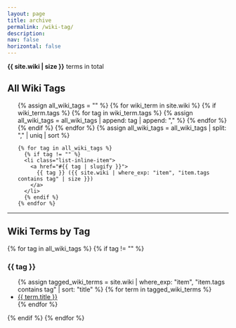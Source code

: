 ```yaml
---
layout: page
title: archive
permalink: /wiki-tag/
description:
nav: false
horizontal: false
---
```


<div class="wiki-archive-page">
  <p><strong>{{ site.wiki | size }}</strong> terms in total</p>

  <h2>All Wiki Tags</h2>
  <ul class="tag-list list-inline">
    {% assign all_wiki_tags = "" %}
    {% for wiki_term in site.wiki %}
      {% if wiki_term.tags %}
        {% for tag in wiki_term.tags %}
          {% assign all_wiki_tags = all_wiki_tags | append: tag | append: "," %}
        {% endfor %}
      {% endif %}
    {% endfor %}
    {% assign all_wiki_tags = all_wiki_tags | split: "," | uniq | sort %}

    {% for tag in all_wiki_tags %}
      {% if tag != "" %}
      <li class="list-inline-item">
        <a href="#{{ tag | slugify }}">
          {{ tag }} ({{ site.wiki | where_exp: "item", "item.tags contains tag" | size }})
        </a>
      </li>
      {% endif %}
    {% endfor %}

  </ul>

  <hr>

  <h2>Wiki Terms by Tag</h2>
  {% for tag in all_wiki_tags %}
    {% if tag != "" %}
    <h3 id="{{ tag | slugify }}">{{ tag }}</h3>
    <ul class="wiki-tag-items">
      {% assign tagged_wiki_terms = site.wiki | where_exp: "item", "item.tags contains tag" | sort: "title" %}
      {% for term in tagged_wiki_terms %}
        <li><a href="{{ term.url | relative_url }}">{{ term.title }}</a></li>
      {% endfor %}
    </ul>
    {% endif %}
  {% endfor %}
</div>
